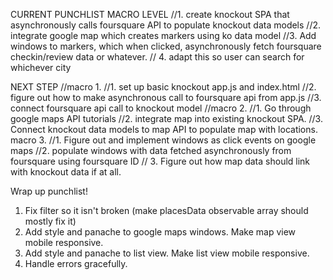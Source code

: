 CURRENT PUNCHLIST
MACRO LEVEL
//1. create knockout SPA that asynchronously calls foursquare API to populate
knockout data models
//2. integrate google map which creates markers using ko data model
//3. Add windows to markers, which when clicked, asynchronously fetch foursquare
checkin/review data or whatever.
// 4.  adapt this so user can search for whichever city

NEXT STEP
//macro 1.
//1. set up basic knockout app.js and index.html
//2. figure out how to make asynchronous call to foursquare api from app.js
//3. connect foursquare api call to knockout model
//macro 2.
//1. Go through google maps API tutorials
//2. integrate map into existing knockout SPA.
//3.  Connect knockout data models to map API to populate map with locations.
macro 3.
//1. Figure out and implement windows as click events on google maps
//2. populate windows with data fetched asynchronously from foursquare using
foursquare ID
// 3. Figure out how map data should link with knockout data if at all.

Wrap up punchlist!

1.  Fix filter so it isn't broken (make placesData observable array should
mostly fix it)
2.  Add style and panache to google maps windows. Make map view mobile
responsive.
3.  Add style and panache to list view.  Make list view mobile responsive.
4.  Handle errors gracefully.

